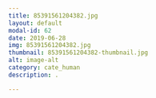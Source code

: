 ```yaml
---
title: 85391561204382.jpg
layout: default
modal-id: 62
date: 2019-06-28
img: 85391561204382.jpg
thumbnail: 85391561204382-thumbnail.jpg
alt: image-alt
category: cate_human
description: .

---
```


